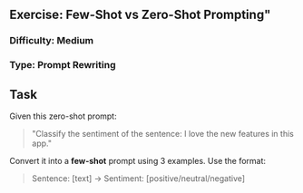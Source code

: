 ## Exercise: Few-Shot vs Zero-Shot Prompting"
### Difficulty: Medium
### Type: Prompt Rewriting

## Task

Given this zero-shot prompt:

> "Classify the sentiment of the sentence: I love the new features in this app."

Convert it into a **few-shot** prompt using 3 examples. Use the format:

> Sentence: [text] → Sentiment: [positive/neutral/negative]
